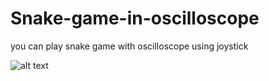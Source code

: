 # Snake-game-in-oscilloscope
you can play snake game with oscilloscope using joystick

![alt text](http://uupload.ir/files/ebc9_1.png)


